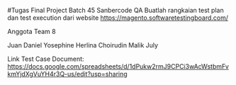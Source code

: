 #Tugas Final Project Batch 45 Sanbercode QA
Buatlah rangkaian test plan dan test execution dari website https://magento.softwaretestingboard.com/

Anggota Team 8

Juan Daniel
Yosephine Herlina
Choirudin Malik
July

Link Test Case Document: https://docs.google.com/spreadsheets/d/1dPukw2rmJ9CPCi3wAcWstbmFvkmYjdXgVuYH4r3Q-us/edit?usp=sharing
